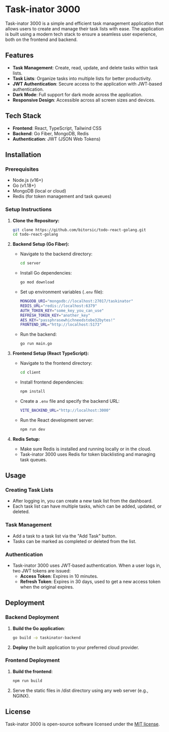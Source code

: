 
# Task-inator 3000

Task-inator 3000 is a simple and efficient task management application that allows users to create and manage their task lists with ease. The application is built using a modern tech stack to ensure a seamless user experience, both on the frontend and backend.

## Features

- **Task Management**: Create, read, update, and delete tasks within task lists.
- **Task Lists**: Organize tasks into multiple lists for better productivity.
- **JWT Authentication**: Secure access to the application with JWT-based authentication.
- **Dark Mode**: Full support for dark mode across the application.
- **Responsive Design**: Accessible across all screen sizes and devices.

## Tech Stack

- **Frontend**: React, TypeScript, Tailwind CSS
- **Backend**: Go Fiber, MongoDB, Redis
- **Authentication**: JWT (JSON Web Tokens)

## Installation

### Prerequisites

- Node.js (v16+)
- Go (v1.18+)
- MongoDB (local or cloud)
- Redis (for token management and task queues)

### Setup Instructions

1. **Clone the Repository:**

   ```bash
   git clone https://github.com/bitorsic/todo-react-golang.git
   cd todo-react-golang
   ```

2. **Backend Setup (Go Fiber):**

   - Navigate to the backend directory:
   
     ```bash
     cd server
     ```
   
   - Install Go dependencies:

     ```bash
     go mod download
     ```

   - Set up environment variables (`.env` file):
   
     ```bash
     MONGODB_URI="mongodb://localhost:27017/taskinator"
     REDIS_URL="redis://localhost:6379"
     AUTH_TOKEN_KEY="some_key_you_can_use"
     REFRESH_TOKEN_KEY="another_key"
     AES_KEY="passphrasewhichneedstobe32bytes!"
     FRONTEND_URL="http://localhost:5173"
     ```

   - Run the backend:

     ```bash
     go run main.go
     ```

3. **Frontend Setup (React TypeScript):**

   - Navigate to the frontend directory:
   
     ```bash
     cd client
     ```
   
   - Install frontend dependencies:

     ```bash
     npm install
     ```

   - Create a `.env` file and specify the backend URL:

     ```bash
     VITE_BACKEND_URL="http://localhost:3000"
     ```

   - Run the React development server:

     ```bash
     npm run dev
     ```

4. **Redis Setup:**

   - Make sure Redis is installed and running locally or in the cloud.
   - Task-inator 3000 uses Redis for token blacklisting and managing task queues.

## Usage

### Creating Task Lists

- After logging in, you can create a new task list from the dashboard.
- Each task list can have multiple tasks, which can be added, updated, or deleted.

### Task Management

- Add a task to a task list via the "Add Task" button.
- Tasks can be marked as completed or deleted from the list.

### Authentication

- Task-inator 3000 uses JWT-based authentication. When a user logs in, two JWT tokens are issued:
  - **Access Token**: Expires in 10 minutes.
  - **Refresh Token**: Expires in 30 days, used to get a new access token when the original expires.

## Deployment

### Backend Deployment

1. **Build the Go application**:

   ```bash
   go build -o taskinator-backend
   ```

2. **Deploy** the built application to your preferred cloud provider.

### Frontend Deployment

1. **Build the frontend**:

   ```bash
   npm run build
   ```

2. Serve the static files in /dist directory using any web server (e.g., NGINX).

## License

Task-inator 3000 is open-source software licensed under the [MIT license](LICENSE).
